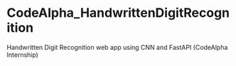 # CodeAlpha_HandwrittenDigitRecognition
Handwritten Digit Recognition web app using CNN and FastAPI (CodeAlpha Internship)
